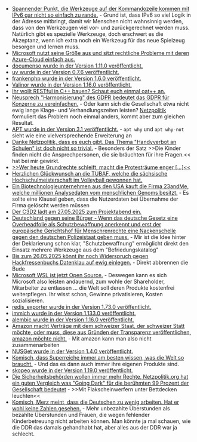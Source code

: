 * [Spannender Punkt, die Werkzeuge auf der Kommandozeile kommen mit IPv6 gar nicht so einfach zu rande.](https://utcc.utoronto.ca/~cks/space/blog/unix/SortingIPv6Addresses) - Grund ist, dass IPv6 so viel Logik in der Adresse mitbringt, damit wir Menschen nicht wahnsinnig werden, dass von den Werkzeugen viel vor- und zurückgerechnet werden muss. Natürlich gibt es spezielle Werkzeuge, doch erschwert es die Akzeptanz, wenn ich extra noch ein Werkzeug für das neue Spielzeug besorgen und lernen muss.
* [Microsoft nutzt seine Größe aus und sitzt rechtliche Probleme mit deren Azure-Cloud einfach aus.](https://www.borncity.com/blog/2025/05/19/microsoft-reisst-termin-fuer-eu-spezifische-cloud/)
* [documenso wurde in der Version 1.11.0 veröffentlicht.](https://github.com/documenso/documenso/releases/tag/v1.11.0)
* [uv wurde in der Version 0.7.6 veröffentlicht.](https://github.com/astral-sh/uv/releases/tag/0.7.6)
* [frankenphp wurde in der Version 1.6.0 veröffentlicht.](https://github.com/dunglas/frankenphp/releases/tag/v1.6.0)
* [Valinor wurde in der Version 1.16.0 veröffentlicht.](https://github.com/CuyZ/Valinor/releases/tag/1.16.0)
* [Ihr wollt RESTful in C++ bauen? Schaut euch einmal oat++ an.](https://github.com/oatpp/oatpp)
* [Neusprech "Harmonisierung" des GDPR bedeutet das GDPR für Konzerne zu vereinfachen.](https://noyb.eu/de/eu-make-gdpr-procedures-unworkable-0) - Oder kann sich die Gesellschaft etwa nicht ewig lange Klage- und Verhandlungszeiten leisten? [Netzpolitik](https://netzpolitik.org/2025/offener-brief-zivilgesellschaft-gegen-verhandlungen-ueber-europaeischen-datenschutz/) formuliert das Problem noch einmal anders, kommt aber zum gleichen Resultat.
* [APT wurde in der Version 3.1 veröffentlicht.](https://www.phoronix.com/news/Debian-APT-3.1-Released) - `apt why` und `apt why-not` sieht wie eine vielversprechende Erweiterung an
* [Danke Netzpolitik, dass es euch gibt. Das Thema "Handyverbot an Schulen" ist doch nicht so trivial.](https://netzpolitik.org/2025/handys-in-der-schule-nicht-gleich-die-verbotskeule-schwingen/) - Besonders der Satz >>Die Kinder finden nicht die Ansprechpersonen, die sie bräuchten für ihre Fragen.<< hat bei mir gewirkt.
* [>>Wer heute Grundrechte schleift, macht die Protesträume enger [...]<<](https://netzpolitik.org/2025/gefaehrliche-reflexpolitik-wer-die-versammlungsfreiheit-einschraenkt-hilft-der-afd/)
* [Herzlichen Glückwunsch an die TUBAF, welche die sächsische Hochschulmeisterschaft im Volleyball gewonnen hat.](https://www.tubaf.plus/post/tubaf-volleyballer-gewinnen-s%C3%A4chsische-hochschulmeisterschaft)
* [Ein Biotechnologieunternehmen aus den USA kauft die Firma 23andMe, welche millionen Analysedaten vom menschlichen Genoms besitzt.](https://www.borncity.com/blog/2025/05/21/us-biotechnologie-unternehmen-regeneron-kauft-plattform-23andme-von/) - Es sollte eine Klausel geben, dass die Nutzerdaten bei Übernahme der Firma gelöscht werden müssen
* [Der C3D2 lädt am 27.05.2025 zum Projektabend ein.](https://c3d2.de/news/event-20250527-projekteabend.html)
* [Deutschland gegen seine Bürger - Wenn das deutsche Gesetz eine Overheadfolie als Schutzbewaffnung anerkennt und erst der europäische Gerichtshof für Menschrenrechte eine Nackenschelle gegen den deutschen Polizeistaat geben muss.](https://netzpolitik.org/2025/urteil-zu-versammlungsfreiheit-plastikfolie-ist-keine-schutzbewaffnung/) - Mir ist die Idee hinter der Deklarierung schon klar, "Schutzbewaffnung" ermöglicht direkt den Einsatz mehrere Werkzeuge aus dem "Befriedungskatalog"
* [Bis zum 26.05.2025 könnt ihr noch Widerspruch gegen Hackfressenbuchs Datenklau auf ewig einlegen.](https://netzpolitik.org/2025/meta-ki-jetzt-widersprechen-oder-fuer-immer-schweigen/#Anleitung) - Direkt abbrennen die Bude
* [Microsoft WSL ist jetzt Open Source.](https://www.borncity.com/blog/2025/05/20/windows-subsystem-fuer-linux-ist-jetzt-open-source/) - Deswegen kann es sich Microsoft also leisten andauernd, zum wohle der Shareholder, Mitarbeiter zu entlassen ... die Welt soll deren Produkte kostenfrei weiterpflegen. Ihr wisst schon, Gewinne privatisieren, Kosten sozialisieren.
* [redis_exporter wurde in der Version 1.73.0 veröffentlicht.](https://github.com/oliver006/redis_exporter/releases/tag/v1.73.0)
* [immich wurde in der Version 1.133.0 veröffentlicht.](https://github.com/immich-app/immich/releases/tag/v1.133.0)
* [alembic wurde in der Version 1.16.0 veröffentlicht.](https://github.com/sqlalchemy/alembic/releases/tag/rel_1_16_0)
* [Amazon macht Verträge mit dem schweizer Staat, der schweizer Statt möchte, oder muss, diese aus Gründen der Transparenz veröffentlichen, amazon möchte nicht.](https://netzpolitik.org/2025/digitale-souveraenitaet-amazon-will-cloud-vertraege-in-der-schweiz-geheim-halten/) - Mit amazon kann man also nicht zusammenarbeiten
* [NUSGet wurde in der Version 1.4.0 veröffentlicht.](https://wiidatabase.de/nusget-v1-4-0/)
* [Komisch, dass Superreiche immer am besten wissen, was die Welt so braucht.](https://netzpolitik.org/2025/globaler-sueden-us-regierung-draengt-staaten-zur-zulassung-von-starlink/) - Und das es dann auch immer ihre eigenen Produkte sind.
* [skopeo wurde in der Version 1.19.0 veröffentlicht.](https://github.com/containers/skopeo/releases/tag/v1.19.0)
* [Die Sicherheitsbehörden wollen immer mehr Rechte, Netzpolitik.org hat ein guten Vergleich was "Going Dark" für die berühmten 99 Prozent der Gesellschaft bedeutet](https://netzpolitik.org/2025/going-dark-mit-flakscheinwerfern-unter-bettdecken-leuchten/) - >>Mit Flakscheinwerfern unter Bettdecken leuchten<<
* [Komisch, Merz meint, dass die Deutschen zu wenig arbeiten. Hat er wohl keine Zahlen gesehen.](https://www.deutschlandfunk.de/arbeitszeit-debatte-merz-100.html) - Mehr unbezahlte Überstunden als bezahlte Überstunden und Frauen, die wegen fehlender Kinderbetreuung nicht arbeiten können. Man könnte ja mal schauen, wie die DDR das damals gehandhabt hat, aber alles aus der DDR war ja schlecht.
